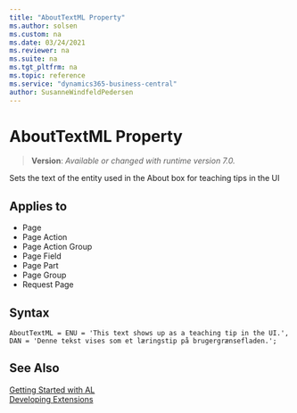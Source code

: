 ```yaml
---
title: "AboutTextML Property"
ms.author: solsen
ms.custom: na
ms.date: 03/24/2021
ms.reviewer: na
ms.suite: na
ms.tgt_pltfrm: na
ms.topic: reference
ms.service: "dynamics365-business-central"
author: SusanneWindfeldPedersen
---
```

[//]: # (START>DO_NOT_EDIT)
[//]: # (IMPORTANT:Do not edit any of the content between here and the END>DO_NOT_EDIT.)
[//]: # (Any modifications should be made in the .xml files in the ModernDev repo.)
# AboutTextML Property
> **Version**: _Available or changed with runtime version 7.0._

Sets the text of the entity used in the About box for teaching tips in the UI

## Applies to
-   Page
-   Page Action
-   Page Action Group
-   Page Field
-   Page Part
-   Page Group
-   Request Page

[//]: # (IMPORTANT: END>DO_NOT_EDIT)

## Syntax

```al
AboutTextML = ENU = 'This text shows up as a teaching tip in the UI.', DAN = 'Denne tekst vises som et læringstip på brugergrænsefladen.';
```

## See Also  
[Getting Started with AL](../devenv-get-started.md)  
[Developing Extensions](../devenv-dev-overview.md)  